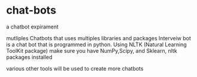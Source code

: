 # chat-bots
a chatbot expirament 

mutliples Chatbots that uses multiples libraries and packages
Interveiw bot is a chat bot that is programmed in python.
Using NLTK (Natural Learning ToolKit package)
make sure you have NumPy,Scipy, and Sklearn, nltk packages installed

various other tools will be used to create more chatbots
